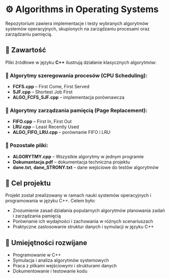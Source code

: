 # ⚙️ Algorithms in Operating Systems

Repozytorium zawiera implementacje i testy wybranych algorytmów systemów operacyjnych, skupionych na zarządzaniu procesami oraz zarządzaniu pamięcią.

## 📌 Zawartość

Pliki źródłowe w języku **C++** ilustrują działanie klasycznych algorytmów:

### 📁 Algorytmy szeregowania procesów (CPU Scheduling):

* **FCFS.cpp** – First Come, First Served
* **SJF.cpp** – Shortest Job First
* **ALGO\_FCFS\_SJF.cpp** – implementacja porównawcza

### 📁 Algorytmy zarządzania pamięcią (Page Replacement):

* **FIFO.cpp** – First In, First Out
* **LRU.cpp** – Least Recently Used
* **ALGO\_FIFO\_LRU.cpp** – porównanie FIFO i LRU

### 📄 Pozostałe pliki:

* **ALGORYTMY.cpp** – Wszystkie algorytmy w jednym programie
* **Dokumantacja.pdf** – dokumentacja techniczna projektu
* **dane.txt**, **dane\_STRONY.txt** – dane wejściowe do testów algorytmów

## 🎯 Cel projektu

Projekt został zrealizowany w ramach nauki systemów operacyjnych i programowania w języku C++. Celem było:

* Zrozumienie zasad działania popularnych algorytmów planowania zadań i zarządzania pamięcią
* Porównanie ich wydajności i zachowania w różnych scenariuszach
* Praktyczne zastosowanie struktur danych i symulacji w języku C++

## 🧠 Umiejętności rozwijane

* Programowanie w C++
* Symulacja i analiza algorytmów systemowych
* Praca z plikami wejściowymi i strukturami danych
* Dokumentowanie i testowanie kodu
